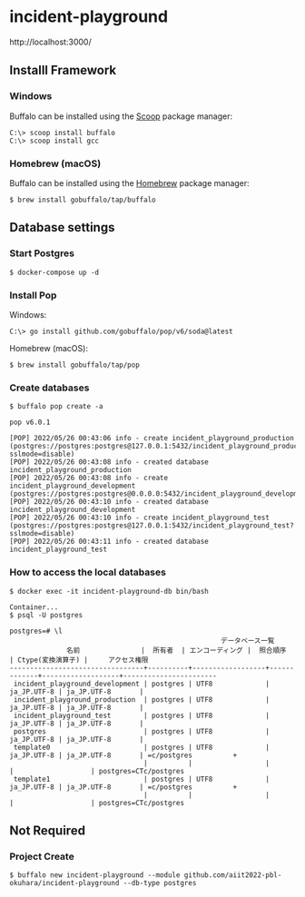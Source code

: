 # incident-playground

http://localhost:3000/

## Installl Framework
### Windows
Buffalo can be installed using the [Scoop](https://scoop.sh/) package manager:
```
C:\> scoop install buffalo
C:\> scoop install gcc
```

### Homebrew (macOS)
Buffalo can be installed using the [Homebrew](https://brew.sh/) package manager:
```
$ brew install gobuffalo/tap/buffalo
```

## Database settings

### Start Postgres
```
$ docker-compose up -d
```

### Install Pop 
Windows:
```
C:\> go install github.com/gobuffalo/pop/v6/soda@latest
```

Homebrew (macOS):
```
$ brew install gobuffalo/tap/pop
```

### Create databases

```
$ buffalo pop create -a

pop v6.0.1

[POP] 2022/05/26 00:43:06 info - create incident_playground_production (postgres://postgres:postgres@127.0.0.1:5432/incident_playground_production?sslmode=disable)
[POP] 2022/05/26 00:43:08 info - created database incident_playground_production
[POP] 2022/05/26 00:43:08 info - create incident_playground_development (postgres://postgres:postgres@0.0.0.0:5432/incident_playground_development?)
[POP] 2022/05/26 00:43:10 info - created database incident_playground_development
[POP] 2022/05/26 00:43:10 info - create incident_playground_test (postgres://postgres:postgres@127.0.0.1:5432/incident_playground_test?sslmode=disable)
[POP] 2022/05/26 00:43:11 info - created database incident_playground_test
```

### How to access the local databases

```
$ docker exec -it incident-playground-db bin/bash

Container...
$ psql -U postgres

postgres=# \l
                                                    データベース一覧
              名前               |  所有者  | エンコーディング |  照合順序   | Ctype(変換演算子) |     アクセス権限      
---------------------------------+----------+------------------+-------------+-------------------+-----------------------
 incident_playground_development | postgres | UTF8             | ja_JP.UTF-8 | ja_JP.UTF-8       | 
 incident_playground_production  | postgres | UTF8             | ja_JP.UTF-8 | ja_JP.UTF-8       | 
 incident_playground_test        | postgres | UTF8             | ja_JP.UTF-8 | ja_JP.UTF-8       | 
 postgres                        | postgres | UTF8             | ja_JP.UTF-8 | ja_JP.UTF-8       | 
 template0                       | postgres | UTF8             | ja_JP.UTF-8 | ja_JP.UTF-8       | =c/postgres          +
                                 |          |                  |             |                   | postgres=CTc/postgres
 template1                       | postgres | UTF8             | ja_JP.UTF-8 | ja_JP.UTF-8       | =c/postgres          +
                                 |          |                  |             |                   | postgres=CTc/postgres
```

## Not Required
### Project Create

```
$ buffalo new incident-playground --module github.com/aiit2022-pbl-okuhara/incident-playground --db-type postgres
```
